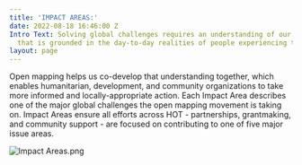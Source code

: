```yaml
---
title: 'IMPACT AREAS:'
date: 2022-08-18 16:46:00 Z
Intro Text: Solving global challenges requires an understanding of our physical environment
  that is grounded in the day-to-day realities of people experiencing those challenges.
layout: page
---
```


Open mapping helps us co-develop that understanding together, which enables humanitarian, development, and community organizations to take more informed and locally-appropriate action. Each Impact Area describes one of the major global challenges the open mapping movement is taking on. Impact Areas ensure all efforts across HOT - partnerships, grantmaking, and community support - are focused on contributing to one of five major issue areas.

![Impact Areas.png](/uploads/Impact%20Areas.png)